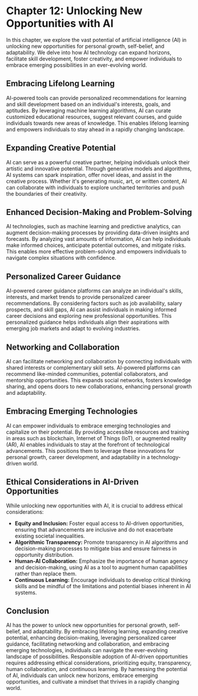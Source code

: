 Chapter 12: Unlocking New Opportunities with AI
===============================================

In this chapter, we explore the vast potential of artificial intelligence (AI) in unlocking new opportunities for personal growth, self-belief, and adaptability. We delve into how AI technology can expand horizons, facilitate skill development, foster creativity, and empower individuals to embrace emerging possibilities in an ever-evolving world.

Embracing Lifelong Learning
---------------------------

AI-powered tools can provide personalized recommendations for learning and skill development based on an individual's interests, goals, and aptitudes. By leveraging machine learning algorithms, AI can curate customized educational resources, suggest relevant courses, and guide individuals towards new areas of knowledge. This enables lifelong learning and empowers individuals to stay ahead in a rapidly changing landscape.

Expanding Creative Potential
----------------------------

AI can serve as a powerful creative partner, helping individuals unlock their artistic and innovative potential. Through generative models and algorithms, AI systems can spark inspiration, offer novel ideas, and assist in the creative process. Whether it's generating music, art, or written content, AI can collaborate with individuals to explore uncharted territories and push the boundaries of their creativity.

Enhanced Decision-Making and Problem-Solving
--------------------------------------------

AI technologies, such as machine learning and predictive analytics, can augment decision-making processes by providing data-driven insights and forecasts. By analyzing vast amounts of information, AI can help individuals make informed choices, anticipate potential outcomes, and mitigate risks. This enables more effective problem-solving and empowers individuals to navigate complex situations with confidence.

Personalized Career Guidance
----------------------------

AI-powered career guidance platforms can analyze an individual's skills, interests, and market trends to provide personalized career recommendations. By considering factors such as job availability, salary prospects, and skill gaps, AI can assist individuals in making informed career decisions and exploring new professional opportunities. This personalized guidance helps individuals align their aspirations with emerging job markets and adapt to evolving industries.

Networking and Collaboration
----------------------------

AI can facilitate networking and collaboration by connecting individuals with shared interests or complementary skill sets. AI-powered platforms can recommend like-minded communities, potential collaborators, and mentorship opportunities. This expands social networks, fosters knowledge sharing, and opens doors to new collaborations, enhancing personal growth and adaptability.

Embracing Emerging Technologies
-------------------------------

AI can empower individuals to embrace emerging technologies and capitalize on their potential. By providing accessible resources and training in areas such as blockchain, Internet of Things (IoT), or augmented reality (AR), AI enables individuals to stay at the forefront of technological advancements. This positions them to leverage these innovations for personal growth, career development, and adaptability in a technology-driven world.

Ethical Considerations in AI-Driven Opportunities
-------------------------------------------------

While unlocking new opportunities with AI, it is crucial to address ethical considerations:

* **Equity and Inclusion:** Foster equal access to AI-driven opportunities, ensuring that advancements are inclusive and do not exacerbate existing societal inequalities.
* **Algorithmic Transparency:** Promote transparency in AI algorithms and decision-making processes to mitigate bias and ensure fairness in opportunity distribution.
* **Human-AI Collaboration:** Emphasize the importance of human agency and decision-making, using AI as a tool to augment human capabilities rather than replace them.
* **Continuous Learning:** Encourage individuals to develop critical thinking skills and be mindful of the limitations and potential biases inherent in AI systems.

Conclusion
----------

AI has the power to unlock new opportunities for personal growth, self-belief, and adaptability. By embracing lifelong learning, expanding creative potential, enhancing decision-making, leveraging personalized career guidance, facilitating networking and collaboration, and embracing emerging technologies, individuals can navigate the ever-evolving landscape of possibilities. Responsible adoption of AI-driven opportunities requires addressing ethical considerations, prioritizing equity, transparency, human collaboration, and continuous learning. By harnessing the potential of AI, individuals can unlock new horizons, embrace emerging opportunities, and cultivate a mindset that thrives in a rapidly changing world.
